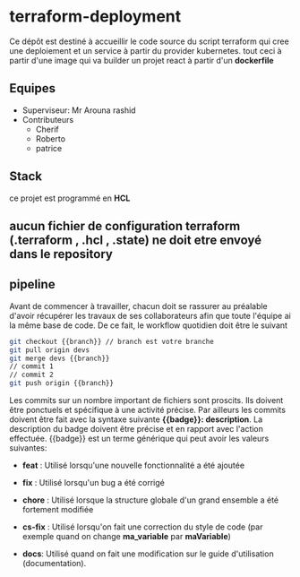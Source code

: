 # terraform-deployment
Ce dépôt est destiné à accueillir le code source du script terraform qui cree une deploiement et un service à partir du provider kubernetes. tout ceci à partir d'une image qui va builder un projet react à partir d'un **dockerfile**

## Equipes
* Superviseur: Mr Arouna rashid
* Contributeurs
    * Cherif
    * Roberto
	* patrice
   
## Stack
ce projet est programmé en **HCL** 

## aucun fichier de configuration terraform (.terraform , .hcl , .state) ne doit etre envoyé dans le repository

## pipeline
Avant de commencer à travailler, chacun doit se rassurer au préalable d'avoir récupérer les travaux de ses collaborateurs afin que toute l'équipe ai la même base de code. De ce fait, le workflow quotidien doit être le suivant
```bash
git checkout {{branch}} // branch est votre branche
git pull origin devs
git merge devs {{branch}}
// commit 1
// commit 2
git push origin {{branch}}
``````
 
  Les commits sur un nombre important de fichiers sont proscits. Ils doivent être ponctuels et spécifique à une activité précise. Par ailleurs les commits doivent être fait avec la syntaxe suivante **{{badge}}: description**. La description du badge doivent être précise et en rapport avec l'action effectuée. {{badge}} est un terme générique qui peut avoir les valeurs suivantes:
* **feat** : Utilisé lorsqu'une nouvelle fonctionnalité a été ajoutée
* **fix** : Utilisé lorsqu\'un bug a été corrigé

* **chore** : Utilisé lorsque la structure globale d\'un grand ensemble a été fortement modifiée
* **cs-fix** : Utilisé lorsqu\'on fait une correction du style de code (par exemple quand on change **ma_variable** par **maVariable**)
* **docs**: Utilisé quand on fait une modification sur le guide d'utilisation (documentation).
